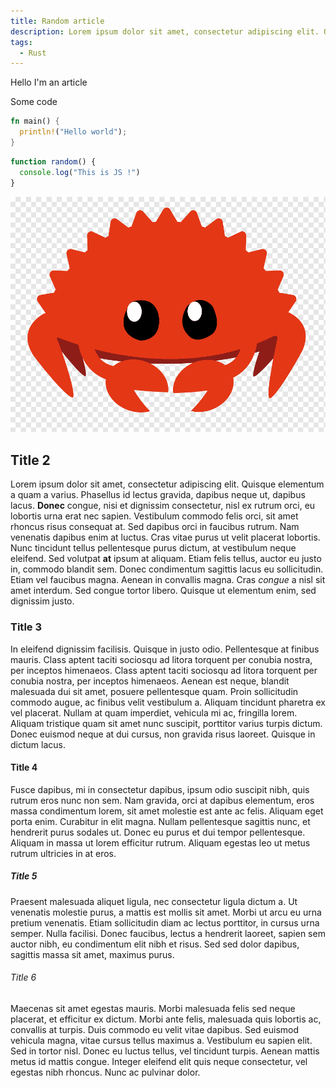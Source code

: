 ```yaml
---
title: Random article
description: Lorem ipsum dolor sit amet, consectetur adipiscing elit. Quisque elementum a quam a varius.
tags:
  - Rust
---
```


Hello I'm an article

Some code

```rust
fn main() {
  println!("Hello world");
}
```

```js
function random() {
  console.log("This is JS !")
}
```

![alt text](rust_logo.png)

## Title 2
Lorem ipsum dolor sit amet, consectetur adipiscing elit. Quisque elementum a quam a varius. Phasellus id lectus gravida, dapibus neque ut, dapibus lacus. **Donec** congue, nisi et dignissim consectetur, nisl ex rutrum orci, eu lobortis urna erat nec sapien. Vestibulum commodo felis orci, sit amet rhoncus risus consequat at. Sed dapibus orci in faucibus rutrum. Nam venenatis dapibus enim at luctus. Cras vitae purus ut velit placerat lobortis. Nunc tincidunt tellus pellentesque purus dictum, at vestibulum neque eleifend. Sed volutpat **at** ipsum at aliquam. Etiam felis tellus, auctor eu justo in, commodo blandit sem. Donec condimentum sagittis lacus eu sollicitudin. Etiam vel faucibus magna. Aenean in convallis magna. Cras *congue* a nisl sit amet interdum. Sed congue tortor libero. Quisque ut elementum enim, sed dignissim justo.

### Title 3
In eleifend dignissim facilisis. Quisque in justo odio. Pellentesque at finibus mauris. Class aptent taciti sociosqu ad litora torquent per conubia nostra, per inceptos himenaeos. Class aptent taciti sociosqu ad litora torquent per conubia nostra, per inceptos himenaeos. Aenean est neque, blandit malesuada dui sit amet, posuere pellentesque quam. Proin sollicitudin commodo augue, ac finibus velit vestibulum a. Aliquam tincidunt pharetra ex vel placerat. Nullam at quam imperdiet, vehicula mi ac, fringilla lorem. Aliquam tristique quam sit amet nunc suscipit, porttitor varius turpis dictum. Donec euismod neque at dui cursus, non gravida risus laoreet. Quisque in dictum lacus.

#### Title 4
Fusce dapibus, mi in consectetur dapibus, ipsum odio suscipit nibh, quis rutrum eros nunc non sem. Nam gravida, orci at dapibus elementum, eros massa condimentum lorem, sit amet molestie est ante ac felis. Aliquam eget porta enim. Curabitur in elit magna. Nullam pellentesque sagittis nunc, et hendrerit purus sodales ut. Donec eu purus et dui tempor pellentesque. Aliquam in massa ut lorem efficitur rutrum. Aliquam egestas leo ut metus rutrum ultricies in at eros.

##### Title 5
Praesent malesuada aliquet ligula, nec consectetur ligula dictum a. Ut venenatis molestie purus, a mattis est mollis sit amet. Morbi ut arcu eu urna pretium venenatis. Etiam sollicitudin diam ac lectus porttitor, in cursus urna semper. Nulla facilisi. Donec faucibus, lectus a hendrerit laoreet, sapien sem auctor nibh, eu condimentum elit nibh et risus. Sed sed dolor dapibus, sagittis massa sit amet, maximus purus.

###### Title 6
Maecenas sit amet egestas mauris. Morbi malesuada felis sed neque placerat, et efficitur ex dictum. Morbi ante felis, malesuada quis lobortis ac, convallis at turpis. Duis commodo eu velit vitae dapibus. Sed euismod vehicula magna, vitae cursus tellus maximus a. Vestibulum eu sapien elit. Sed in tortor nisl. Donec eu luctus tellus, vel tincidunt turpis. Aenean mattis metus id mattis congue. Integer eleifend elit quis neque consectetur, vel egestas nibh rhoncus. Nunc ac pulvinar dolor.